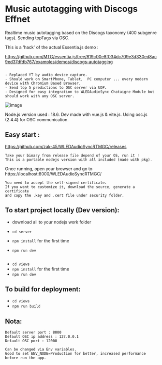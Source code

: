 # Music autotagging with Discogs Effnet
Realtime music autotagging based on the Discogs taxonomy (400 subgenre tags). 
Sending topTags via OSC.

This is a 'hack' of the actual Essentia.js demo :


https://github.com/MTG/essentia.js/tree/819c00e8f034dc709e3d330ed8ac9ed37dfdb767/examples/demos/discogs-autotagging

```

- Replaced YT by audio device capture.
- Should work on SmartPhone, Tablet,  PC computer ... every modern device with Chromium Based Browser.
- Send top 5 predictions to OSC server via UDP. 
- Designed for easy integration to WLEDAudioSync Chataigne Module but should work with any OSC server.

```
![image](https://github.com/zak-45/WLEDAudioSyncRTMGC/assets/121941293/44a77b46-2882-45e6-8bc6-4cc054bc6876)


Node.js version used : 18.6. Dev made with vue.js & vite.js. Using osc.js (2.4.4) for OSC communication.

## Easy start :
https://github.com/zak-45/WLEDAudioSyncRTMGC/releases
```
Take your binary from release file depend of your OS, run it ! 
This is a portable nodejs version with all included (made with pkg). 
```
Once running, open your browser and go to https://localhost:8000/WLEDAudioSyncRTMGC/
```
You need to accept the self-signed certificate. 
If you want to customize it, download the source, generate a certificate 
and copy the .key and .cert file under security folder.
```
## To start project locally (Dev version):
- download all to your nodejs work folder

- `cd server`
- `npm install` for the first time
- `npm run dev`
```
```
- `cd views`
- `npm install` for the first time
- `npm run dev`

## To build for deployment:
- `cd views`
- `npm run build`

## Nota:
```
Default server port : 8000
Default OSC ip address : 127.0.0.1
Default OSC port : 12000

Can be changed via Env variables.
Good to set ENV_NODE=Production for better, increased performance before run the app.
```
